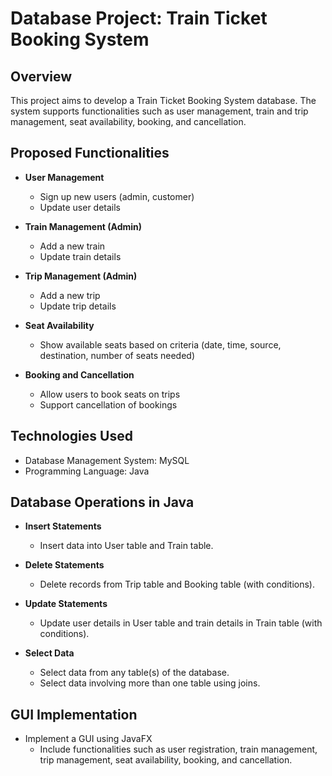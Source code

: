 # Database Project: Train Ticket Booking System

## Overview
This project aims to develop a Train Ticket Booking System database. The system supports functionalities such as user management, train and trip management, seat availability, booking, and cancellation.

## Proposed Functionalities
- **User Management**
  - Sign up new users (admin, customer)
  - Update user details

- **Train Management (Admin)**
  - Add a new train
  - Update train details

- **Trip Management (Admin)**
  - Add a new trip
  - Update trip details

- **Seat Availability**
  - Show available seats based on criteria (date, time, source, destination, number of seats needed)

- **Booking and Cancellation**
  - Allow users to book seats on trips
  - Support cancellation of bookings

## Technologies Used
- Database Management System:  MySQL
- Programming Language: Java

## Database Operations in Java
- **Insert Statements**
  - Insert data into User table and Train table.

- **Delete Statements**
  - Delete records from Trip table and Booking table (with conditions).

- **Update Statements**
  - Update user details in User table and train details in Train table (with conditions).

- **Select Data**
  - Select data from any table(s) of the database.
  - Select data involving more than one table using joins.

## GUI Implementation
- Implement a GUI using JavaFX
  - Include functionalities such as user registration, train management, trip management, seat availability, booking, and cancellation.

